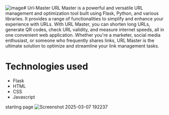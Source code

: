 ![image](https://github.com/user-attachments/assets/19478e99-7d9e-4ec5-9103-d63c2fa8b0c8)# Url-Master
URL Master is a powerful and versatile URL management and optimization tool built using Flask, Python, and various libraries. It provides a range of functionalities to simplify and enhance your experience with URLs. With URL Master, you can shorten long URLs, generate QR codes, check URL validity, and measure internet speeds, all in one convenient web application. Whether you're a marketer, social media enthusiast, or someone who frequently shares links, URL Master is the ultimate solution to optimize and streamline your link management tasks.

# Technologies used
- Flask
- HTML
- CSS
- Javascript


starting page
![Screenshot 2025-03-07 192237](https://github.com/user-attachments/assets/57af6d16-f80d-4f17-a07b-c42e99680b01)


